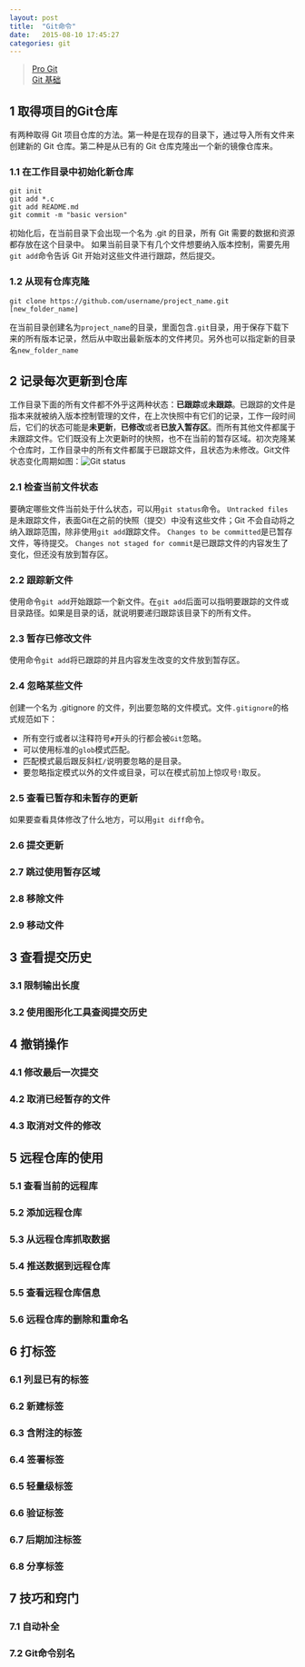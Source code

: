 ```yaml
---
layout: post
title:  "Git命令"
date:   2015-08-10 17:45:27
categories: git
---
```


> [Pro Git](http://git-scm.com/book/zh/v1)  
> [Git 基础](http://blog.csdn.net/chun799/article/details/9095635)

## 1 取得项目的Git仓库  
有两种取得 Git 项目仓库的方法。第一种是在现存的目录下，通过导入所有文件来创建新的 Git 仓库。第二种是从已有的 Git 仓库克隆出一个新的镜像仓库来。

### 1.1 在工作目录中初始化新仓库  

```
git init
git add *.c
git add README.md
git commit -m "basic version"
```

初始化后，在当前目录下会出现一个名为 .git 的目录，所有 Git 需要的数据和资源都存放在这个目录中。
如果当前目录下有几个文件想要纳入版本控制，需要先用`git add`命令告诉 Git 开始对这些文件进行跟踪，然后提交。

### 1.2 从现有仓库克隆  

```
git clone https://github.com/username/project_name.git [new_folder_name]
```

在当前目录创建名为`project_name`的目录，里面包含`.git`目录，用于保存下载下来的所有版本记录，然后从中取出最新版本的文件拷贝。另外也可以指定新的目录名`new_folder_name`

## 2 记录每次更新到仓库  
工作目录下面的所有文件都不外乎这两种状态：**已跟踪**或**未跟踪**。已跟踪的文件是指本来就被纳入版本控制管理的文件，在上次快照中有它们的记录，工作一段时间后，它们的状态可能是**未更新**，**已修改**或者**已放入暂存区**。而所有其他文件都属于未跟踪文件。它们既没有上次更新时的快照，也不在当前的暂存区域。初次克隆某个仓库时，工作目录中的所有文件都属于已跟踪文件，且状态为未修改。Git文件状态变化周期如图：![Git status](http://git-scm.com/figures/18333fig0201-tn.png)  

### 2.1 检查当前文件状态
要确定哪些文件当前处于什么状态，可以用`git status`命令。
`Untracked files`是未跟踪文件，表面Git在之前的快照（提交）中没有这些文件；Git 不会自动将之纳入跟踪范围，除非使用`git add`跟踪文件。
`Changes to be committed`是已暂存文件，等待提交。
`Changes not staged for commit`是已跟踪文件的内容发生了变化，但还没有放到暂存区。

### 2.2 跟踪新文件
使用命令`git add`开始跟踪一个新文件。在`git add`后面可以指明要跟踪的文件或目录路径。如果是目录的话，就说明要递归跟踪该目录下的所有文件。

### 2.3 暂存已修改文件
使用命令`git add`将已跟踪的并且内容发生改变的文件放到暂存区。

### 2.4 忽略某些文件
创建一个名为 .gitignore 的文件，列出要忽略的文件模式。文件`.gitignore`的格式规范如下：
* 所有空行或者以注释符号`#`开头的行都会被`Git`忽略。
* 可以使用标准的`glob`模式匹配。
* 匹配模式最后跟反斜杠`/`说明要忽略的是目录。
* 要忽略指定模式以外的文件或目录，可以在模式前加上惊叹号`!`取反。

### 2.5 查看已暂存和未暂存的更新
如果要查看具体修改了什么地方，可以用`git diff`命令。

### 2.6 提交更新

### 2.7 跳过使用暂存区域

### 2.8 移除文件

### 2.9 移动文件

## 3 查看提交历史

### 3.1 限制输出长度

### 3.2 使用图形化工具查阅提交历史

## 4 撤销操作

### 4.1 修改最后一次提交

### 4.2 取消已经暂存的文件

### 4.3 取消对文件的修改

## 5 远程仓库的使用

### 5.1 查看当前的远程库

### 5.2 添加远程仓库

### 5.3 从远程仓库抓取数据

### 5.4 推送数据到远程仓库

### 5.5 查看远程仓库信息

### 5.6 远程仓库的删除和重命名

## 6 打标签

### 6.1 列显已有的标签

### 6.2 新建标签

### 6.3 含附注的标签

### 6.4 签署标签

### 6.5 轻量级标签

### 6.6 验证标签

### 6.7 后期加注标签

### 6.8 分享标签

## 7 技巧和窍门

### 7.1 自动补全

### 7.2 Git命令别名